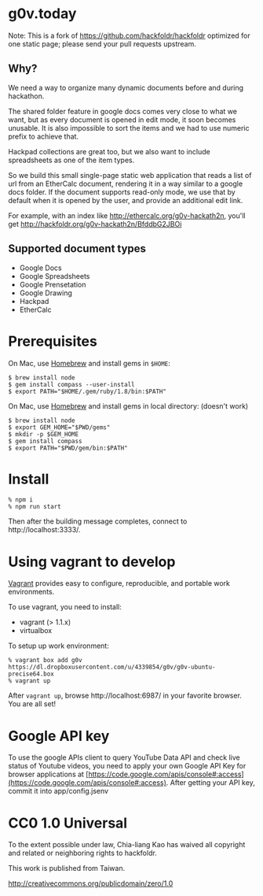 g0v.today
===========

Note: This is a fork of https://github.com/hackfoldr/hackfoldr optimized for one static page; please send your pull requests upstream.

## Why?

We need a way to organize many dynamic documents before and during hackathon.

The shared folder feature in google docs comes very close to what we want, but as every document is opened in edit mode, it soon becomes unusable.  It is also impossible to sort the items and we had to use numeric prefix to achieve that.

Hackpad collections are great too, but we also want to include spreadsheets as one of the item types.

So we build this small single-page static web application that reads a list of url from an EtherCalc document, rendering it in a way similar to a google docs folder.  If the document supports read-only mode, we use that by default when it is opened by the user, and provide an additional edit link.

For example, with an index like http://ethercalc.org/g0v-hackath2n, you'll get http://hackfoldr.org/g0v-hackath2n/BfddbG2JBOi

## Supported document types

* Google Docs
* Google Spreadsheets
* Google Prensetation
* Google Drawing
* Hackpad
* EtherCalc

# Prerequisites

On Mac, use [Homebrew](https://github.com/mxcl/homebrew) and install gems in `$HOME`:

	$ brew install node
	$ gem install compass --user-install
	$ export PATH="$HOME/.gem/ruby/1.8/bin:$PATH"

On Mac, use [Homebrew](https://github.com/mxcl/homebrew) and install gems in local directory: (doesn't work)

	$ brew install node
	$ export GEM_HOME="$PWD/gems"
	$ mkdir -p $GEM_HOME
	$ gem install compass
	$ export PATH="$PWD/gem/bin:$PATH"

# Install

    % npm i
    % npm run start
    
Then after the building message completes, connect to http://localhost:3333/.

# Using vagrant to develop

[Vagrant](http://docs.vagrantup.com/v2/why-vagrant/index.html) provides easy to configure, reproducible, and portable work environments.

To use vagrant, you need to install:

- vagrant (> 1.1.x)
- virtualbox

To setup up work environment:

    % vagrant box add g0v https://dl.dropboxusercontent.com/u/4339854/g0v/g0v-ubuntu-precise64.box
    % vagrant up

After `vagrant up`, browse http://localhost:6987/ in your favorite browser. You are all set!

# Google API key

To use the google APIs client to query YouTube Data API and check live status of Youtube videos, you need to apply your own Google API Key for browser applications at [https://code.google.com/apis/console#:access](https://code.google.com/apis/console#:access). After getting your API key, commit it into app/config.jsenv

# CC0 1.0 Universal

To the extent possible under law, Chia-liang Kao has waived all copyright
and related or neighboring rights to hackfoldr.

This work is published from Taiwan.

http://creativecommons.org/publicdomain/zero/1.0
